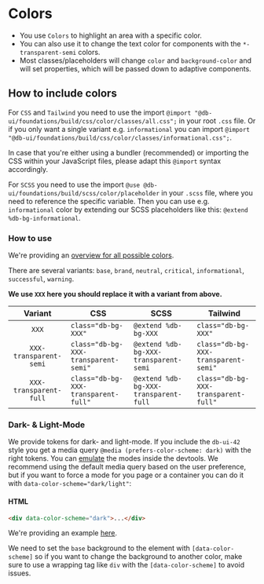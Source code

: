# Colors

-   You use `Colors` to highlight an area with a specific color.
-   You can also use it to change the text color for components with the `*-transparent-semi` colors.
-   Most classes/placeholders will change `color` and `background-color` and will set properties, which will be passed down to adaptive components.

## How to include colors

For `CSS` and `Tailwind` you need to use the import `@import "@db-ui/foundations/build/css/color/classes/all.css";` in your root `.css` file.
Or if you only want a single variant e.g. `informational` you can import `@import "@db-ui/foundations/build/css/color/classes/informational.css";`.

In case that you're either using a bundler (recommended) or importing the CSS within your JavaScript files, please adapt this `@import` syntax accordingly.

For `SCSS` you need to use the import `@use @db-ui/foundations/build/scss/color/placeholder` in your `.scss` file, where you need to reference the specific variable.
Then you can use e.g. `informational` color by extending our SCSS placeholders like this: `@extend %db-bg-informational`.

### How to use

We're providing an [overview for all possible colors](./overview).

There are several variants: `base`, `brand`, `neutral`, `critical`, `informational`, `successful`, `warning`.

**We use `XXX` here you should replace it with a variant from above.**

|        Variant         | CSS                                  | SCSS                                  | Tailwind                             |
| :--------------------: | ------------------------------------ | ------------------------------------- | ------------------------------------ |
|         `XXX`          | `class="db-bg-XXX"`                  | `@extend %db-bg-XXX`                  | `class="db-bg-XXX"`                  |
| `XXX-transparent-semi` | `class="db-bg-XXX-transparent-semi"` | `@extend %db-bg-XXX-transparent-semi` | `class="db-bg-XXX-transparent-semi"` |
| `XXX-transparent-full` | `class="db-bg-XXX-transparent-full"` | `@extend %db-bg-XXX-transparent-full` | `class="db-bg-XXX-transparent-full"` |

### Dark- & Light-Mode

We provide tokens for dark- and light-mode. If you include the `db-ui-42` style you get a media query `@media (prefers-color-scheme: dark)` with the right tokens. You can [emulate](https://developer.chrome.com/docs/devtools/rendering/emulate-css/) the modes inside the devtools.
We recommend using the default media query based on the user preference, but if you want to force a mode for you page or a container you can do it with `data-color-scheme="dark/light"`:

#### HTML

```html
<div data-color-scheme="dark">...</div>
```

We're providing an example [here](./color-schemes).

We need to set the `base` background to the element with `[data-color-scheme]` so if you want to change the background to another color, make sure to use a wrapping tag like `div` with the `[data-color-scheme]` to avoid issues.
